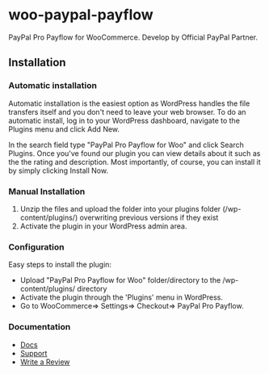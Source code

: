 # woo-paypal-payflow
PayPal Pro Payflow for WooCommerce. Develop by Official PayPal Partner. 


## Installation

### Automatic installation

Automatic installation is the easiest option as WordPress handles the file transfers itself and you don't need to leave your web browser. To do an automatic install, log in to your WordPress dashboard, navigate to the Plugins menu and click Add New.

In the search field type "PayPal Pro Payflow for Woo" and click Search Plugins. Once you've found our plugin you can view details about it such as the the rating and description. Most importantly, of course, you can install it by simply clicking Install Now.

### Manual Installation

1. Unzip the files and upload the folder into your plugins folder (/wp-content/plugins/) overwriting previous versions if they exist
2. Activate the plugin in your WordPress admin area.


### Configuration

Easy steps to install the plugin:

*	Upload "PayPal Pro Payflow for Woo" folder/directory to the /wp-content/plugins/ directory
*	Activate the plugin through the 'Plugins' menu in WordPress.
*	Go to WooCommerce=> Settings=> Checkout=> PayPal Pro Payflow.

### Documentation

*	<a href="https://www.premiumdev.com/product/paypal-pro-payflow-for-woocommerce/" target="_blank">Docs</a>
*	<a href="http://wordpress.org/support/plugin/woo-paypal-payflow" target="_blank">Support</a>
*	<a href="http://wordpress.org/support/view/plugin-reviews/woo-paypal-payflow" target="_blank">Write a Review</a>